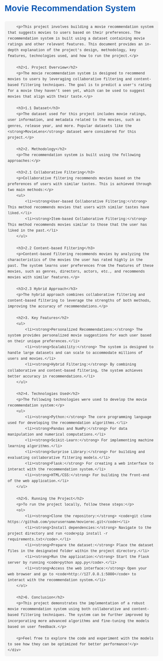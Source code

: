 <!DOCTYPE html>
<html lang="en">
<head>
    <meta charset="UTF-8">
    <meta name="viewport" content="width=device-width, initial-scale=1.0">
    <title>Movie Recommendation System - Project Overview</title>
    <style>
        body {
            font-family: Arial, sans-serif;
            line-height: 1.6;
            color: #333;
            margin: 20px;
            padding: 0;
        }
        h1, h2, h3 {
            color: #0056b3;
        }
        pre {
            background-color: #f4f4f4;
            padding: 10px;
            border-radius: 5px;
        }
        code {
            background-color: #f4f4f4;
            padding: 2px 4px;
            border-radius: 3px;
            font-family: "Courier New", Courier, monospace;
        }
        .container {
            max-width: 900px;
            margin: auto;
        }
    </style>
</head>
<body>
    <div class="container">
        <h1>Movie Recommendation System</h1>

        <p>This project involves building a movie recommendation system that suggests movies to users based on their preferences. The recommendation system is built using a dataset containing movie ratings and other relevant features. This document provides an in-depth explanation of the project's design, methodology, key features, technologies used, and how to run the project.</p>

        <h2>1. Project Overview</h2>
        <p>The movie recommendation system is designed to recommend movies to users by leveraging collaborative filtering and content-based filtering techniques. The goal is to predict a user's rating for a movie they haven't seen yet, which can be used to suggest movies that align with their taste.</p>

        <h3>1.1 Dataset</h3>
        <p>The dataset used for this project includes movie ratings, user information, and metadata related to the movies, such as genres, release year, and more. Popular datasets like the <strong>MovieLens</strong> dataset were considered for this project.</p>

        <h2>2. Methodology</h2>
        <p>The recommendation system is built using the following approaches:</p>

        <h3>2.1 Collaborative Filtering</h3>
        <p>Collaborative filtering recommends movies based on the preferences of users with similar tastes. This is achieved through two main methods:</p>
        <ul>
            <li><strong>User-based Collaborative Filtering:</strong> This method recommends movies that users with similar tastes have liked.</li>
            <li><strong>Item-based Collaborative Filtering:</strong> This method recommends movies similar to those that the user has liked in the past.</li>
        </ul>

        <h3>2.2 Content-based Filtering</h3>
        <p>Content-based filtering recommends movies by analyzing the characteristics of the movies the user has rated highly in the past. The system learns user preferences from the features of these movies, such as genres, directors, actors, etc., and recommends movies with similar features.</p>

        <h3>2.3 Hybrid Approach</h3>
        <p>The hybrid approach combines collaborative filtering and content-based filtering to leverage the strengths of both methods, improving the accuracy of recommendations.</p>

        <h2>3. Key Features</h2>
        <ul>
            <li><strong>Personalized Recommendations:</strong> The system provides personalized movie suggestions for each user based on their unique preferences.</li>
            <li><strong>Scalability:</strong> The system is designed to handle large datasets and can scale to accommodate millions of users and movies.</li>
            <li><strong>Hybrid Filtering:</strong> By combining collaborative and content-based filtering, the system achieves better accuracy in recommendations.</li>
        </ul>

        <h2>4. Technologies Used</h2>
        <p>The following technologies were used to develop the movie recommendation system:</p>
        <ul>
            <li><strong>Python:</strong> The core programming language used for developing the recommendation algorithms.</li>
            <li><strong>Pandas and NumPy:</strong> For data manipulation and numerical computations.</li>
            <li><strong>Scikit-Learn:</strong> For implementing machine learning algorithms.</li>
            <li><strong>Surprise Library:</strong> For building and evaluating collaborative filtering models.</li>
            <li><strong>Flask:</strong> For creating a web interface to interact with the recommendation system.</li>
            <li><strong>HTML/CSS:</strong> For building the front-end of the web application.</li>
        </ul>

        <h2>5. Running the Project</h2>
        <p>To run the project locally, follow these steps:</p>
        <ol>
            <li><strong>Clone the repository:</strong> <code>git clone https://github.com/yourusername/movierec.git</code></li>
            <li><strong>Install dependencies:</strong> Navigate to the project directory and run <code>pip install -r requirements.txt</code>.</li>
            <li><strong>Prepare the dataset:</strong> Place the dataset files in the designated folder within the project directory.</li>
            <li><strong>Run the application:</strong> Start the Flask server by running <code>python app.py</code>.</li>
            <li><strong>Access the web interface:</strong> Open your web browser and go to <code>http://127.0.0.1:5000</code> to interact with the recommendation system.</li>
        </ol>

        <h2>6. Conclusion</h2>
        <p>This project demonstrates the implementation of a robust movie recommendation system using both collaborative and content-based filtering techniques. The system can be further improved by incorporating more advanced algorithms and fine-tuning the models based on user feedback.</p>

        <p>Feel free to explore the code and experiment with the models to see how they can be optimized for better performance!</p>
    </div>
</body>
</html>
